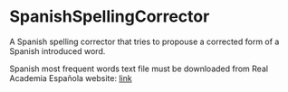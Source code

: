 # SpanishSpellingCorrector

A Spanish spelling corrector that tries to propouse a corrected form of a Spanish introduced word.

Spanish most frequent words text file must be downloaded from Real Academia Española website: [link](http://corpus.rae.es/lfrecuencias.html)
